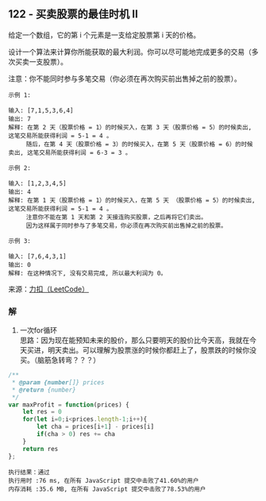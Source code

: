 ## 122 - 买卖股票的最佳时机 II
给定一个数组，它的第 i 个元素是一支给定股票第 i 天的价格。

设计一个算法来计算你所能获取的最大利润。你可以尽可能地完成更多的交易（多次买卖一支股票）。

注意：你不能同时参与多笔交易（你必须在再次购买前出售掉之前的股票）。
```
示例 1:

输入: [7,1,5,3,6,4]
输出: 7
解释: 在第 2 天（股票价格 = 1）的时候买入，在第 3 天（股票价格 = 5）的时候卖出, 这笔交易所能获得利润 = 5-1 = 4 。
     随后，在第 4 天（股票价格 = 3）的时候买入，在第 5 天（股票价格 = 6）的时候卖出, 这笔交易所能获得利润 = 6-3 = 3 。
```
```
示例 2:

输入: [1,2,3,4,5]
输出: 4
解释: 在第 1 天（股票价格 = 1）的时候买入，在第 5 天 （股票价格 = 5）的时候卖出, 这笔交易所能获得利润 = 5-1 = 4 。
     注意你不能在第 1 天和第 2 天接连购买股票，之后再将它们卖出。
     因为这样属于同时参与了多笔交易，你必须在再次购买前出售掉之前的股票。
```
```
示例 3:

输入: [7,6,4,3,1]
输出: 0
解释: 在这种情况下, 没有交易完成, 所以最大利润为 0。
```

来源：[力扣（LeetCode）](https://leetcode-cn.com/problems/best-time-to-buy-and-sell-stock-ii)

### 解
1. 一次for循环  
思路：因为现在能预知未来的股价，那么只要明天的股价比今天高，我就在今天买进，明天卖出。可以理解为股票涨的时候你都赶上了，股票跌的时候你没买。（脑筋急转弯？？？）
```js
/**
 * @param {number[]} prices
 * @return {number}
 */
var maxProfit = function(prices) {
    let res = 0
    for(let i=0;i<prices.length-1;i++){
        let cha = prices[i+1] - prices[i]
        if(cha > 0) res += cha
    }
    return res
};
```
```
执行结果：通过
执行用时 :76 ms, 在所有 JavaScript 提交中击败了41.60%的用户
内存消耗 :35.6 MB, 在所有 JavaScript 提交中击败了78.53%的用户
```
